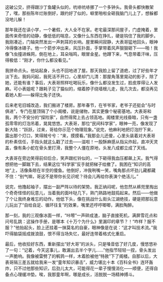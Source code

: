 这破公交，挤得跟沙丁鱼罐头似的，吭哧吭哧挪了一个多钟头。我骨头都快散架了，嘿，那些陈年烂账倒好，跟约好了似的，噼里啪啦全砸我脑门儿上了，想躲都没地儿躲！

那年我还在读小学，一个暑假，大人全不在家。老宅最深那间屋子，门虚掩着，里面传来奇怪的动静，像低低的喘息，又像什么东西在挣扎，硬是钩住了我的脚步。我刚凑近，门轴突然发出一声刺耳的长响。屋里瞬间寂静，大表哥猛地回头，眼神冷得像冰碴子。他一个箭步冲出来，风压扑面，手掌带着风声狠狠砸下——啪！我像飞虫撞进蛛网，倒在地上，耳朵嗡鸣，眼冒金星。他蹲下来，气息带着汗味，压得极低：“刚才，你什么都没看见。”

我拼命点头。他站起身，头也不回地进了屋。那天我脸上留了道疤，过了好些年才淡下去。我妈问起，我死活不开口，心里却门儿清：那屋角落里晃动的影子，除了她，还能有谁？事后，大表哥照样吃喝玩乐，像什么都没发生过，脸皮厚得让人发麻。可小表姐呢？跟耗子见了猫似的，缩着脖子绕墙根儿走，我几次去，都没再见着她人影——躲得比兔子还快。

后来老宅旧城改造，我们搬进了楼房。那年春节，在爷爷家，老爷子还挺会“与时俱进”，专门在屋顶隔了个小阁楼，说是储物，其实更像个秘密基地。大表哥和我，两个不安分的“探险家”，自然得爬上去占领高地。阁楼里光线昏暗，只有一盏孤零零的灯泡吊着，晃晃悠悠。大表哥，那位“民间科学家”，眼神一亮，像发现了新大陆：“跃跃，过来，哥给你示范个物理现象。”说完，他麻利地把灯泡拧下来，露出那个灯口，笑得贼兮兮：“来，摸摸看。”我那会儿还傻，心里头装着对大表哥的朴素信任，手指头就这么戳了过去——滋啦！一股酥麻感从指尖炸起，直冲天灵盖，像有条小蛇在骨头里打滑，我整个人僵在原地，头发八成都立成了天线。

大表哥在旁边笑得前仰后合，笑声跟杠铃似的，一下砸得我血压都飙上天。我气得想把他一脚踹下去，结果这位“科学家”反手就把梯子给撤了。我困在“知识的高地”上，活像条晾在半空的傻鱼。他倒好，冲我咧嘴一笑，嘴角那点坏劲儿藏都藏不住：“别气嘛，哥这不是带你长见识呢？待会儿再给你表演个绝活儿。”

说完，他撸起袖子，摆出一副严阵以待的架势。我正纳闷呢，他忽然从裤兜里掏出个奇奇怪怪的玩意儿，当着我的面咔哒几下，熟门熟路地鼓捣起来。然后——他做了个让我终身难忘的动作。他低下头，像在挑战什么街头江湖绝技，硬是把那玩意儿玩出了“自给自足、循环往复”的效果，嘴里还哼哼唧唧，满脸陶醉。

那一刻，我的三观像冰面一样，“咔嚓”一声碎成渣，脑子直接死机，满屏雪花点和问号乱跳：这操作手册，是哪本《十万个为什么》里漏印的章节？！“咋样？服不服？”他抬起头，脸上还挂着一抹莫名的自豪，眼神像是在说：“这才叫技术流。”我吓得脑袋摇成拨浪鼓，恨不得当场失忆，最好连带着格式化重启。

最后，他收拾好东西，重新摆出“好大哥”的派头，只是嗓音低了好几度，慢悠悠补了一句：“记着，今天这事儿，敢漏出去半个字儿……”他指节轻轻一捏，骨头发出一声脆响。我像被雷劈了的鹌鹑一样，木着脸被他“特赦”下了阁楼。自那以后，大表哥隔三差五就给我来一发“童年知识暴击”，威力堪比十本《百科全书》连环轰炸，只不过他那些知识，后劲儿太大，可能得花一辈子慢慢消化——顺便，还得自备点心理缓冲垫。唉，我那童年啊，哪是成长，活脱脱一场精神搏斗。

